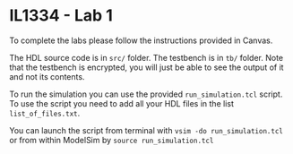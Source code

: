 # IL1334 - Lab 1

To complete the labs please follow the instructions provided in Canvas.

The HDL source code is in `src/` folder. The testbench is in `tb/` folder. Note that the testbench is encrypted, you will just be able to see the output of it and not its contents.

To run the simulation you can use the provided `run_simulation.tcl` script. To use the script you need to add all your HDL files in the list `list_of_files.txt`.

You can launch the script from terminal with `vsim -do run_simulation.tcl` or from within ModelSim by `source run_simulation.tcl`
